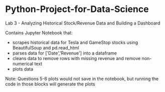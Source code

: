 # Python-Project-for-Data-Science
Lab 3 - Analyzing Historical Stock/Revenue Data and Building a Dashboard

Contains Jupyter Notebook that:
  - scrapes historical data for Tesla and GameStop stocks using BeautifulSoup and pd.read_html
  - parses data for ['Date','Revenue'] into a dataframe
  - cleans data to remove rows with missing revenue and remove non-numerical text
  - plots data

Note: Questions 5-6 plots would not save in the notebook, but running the code in those blocks will generate the plots
